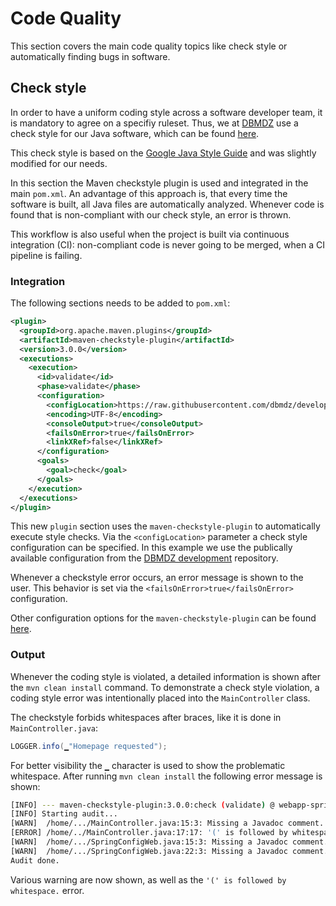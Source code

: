 # Code Quality

This section covers the main code quality topics like check style or automatically finding bugs in software.

## Check style

In order to have a uniform coding style across a software developer team, it is mandatory to agree on a specifiy ruleset. 
Thus, we at [DBMDZ](https://github.com/dbmdz) use a check style for our Java software, which can be found [here](https://github.com/dbmdz/development/tree/master/code-quality).

This check style is based on the [Google Java Style Guide](https://google.github.io/styleguide/javaguide.html) and was slightly modified for our needs.

In this section the Maven checkstyle plugin is used and integrated in the main `pom.xml`. An advantage of this approach is, that every time the software
is built, all Java files are automatically analyzed. Whenever code is found that is non-compliant with our check style, an error is thrown. 

This workflow is also useful when the project is built via continuous integration (CI): non-compliant code is never going to be merged, 
when a CI pipeline is failing.

### Integration

The following sections needs to be added to `pom.xml`:

```xml
<plugin>
  <groupId>org.apache.maven.plugins</groupId>
  <artifactId>maven-checkstyle-plugin</artifactId>
  <version>3.0.0</version>
  <executions>
    <execution>
      <id>validate</id>
      <phase>validate</phase>
      <configuration>
        <configLocation>https://raw.githubusercontent.com/dbmdz/development/master/code-quality/checkstyle.xml</configLocation>
        <encoding>UTF-8</encoding>
        <consoleOutput>true</consoleOutput>
        <failsOnError>true</failsOnError>
        <linkXRef>false</linkXRef>
      </configuration>
      <goals>
        <goal>check</goal>
      </goals>
    </execution>
  </executions>
</plugin>
```

This new `plugin` section uses the `maven-checkstyle-plugin` to automatically execute style checks. Via the `<configLocation>` parameter a check style
configuration can be specified. In this example we use the publically available configuration from the [DBMDZ development](https://github.com/dbmdz/development)
repository.

Whenever a checkstyle error occurs, an error message is shown to the user. This behavior is set via the `<failsOnError>true</failsOnError>` configuration.

Other configuration options for the `maven-checkstyle-plugin` can be found [here](https://maven.apache.org/plugins/maven-checkstyle-plugin/checkstyle-mojo.html).

### Output

Whenever the coding style is violated, a detailed information is shown after the `mvn clean install` command. To demonstrate a check style violation,
a coding style error was intentionally placed into the `MainController` class.

The checkstyle forbids whitespaces after braces, like it is done in `MainController.java`:

```java
LOGGER.info(▁"Homepage requested");
```

For better visibility the `▁` character is used to show the problematic whitespace. After running `mvn clean install` the following error message is shown:

```bash
[INFO] --- maven-checkstyle-plugin:3.0.0:check (validate) @ webapp-springboot-thymeleaf ---
[INFO] Starting audit...
[WARN]  /home/.../MainController.java:15:3: Missing a Javadoc comment. [JavadocMethod]
[ERROR] /home/../MainController.java:17:17: '(' is followed by whitespace. [ParenPad]
[WARN]  /home/.../SpringConfigWeb.java:15:3: Missing a Javadoc comment. [JavadocMethod]
[WARN]  /home/.../SpringConfigWeb.java:22:3: Missing a Javadoc comment. [JavadocMethod]
Audit done.
```

Various warning are now shown, as well as the `'(' is followed by whitespace.` error.

